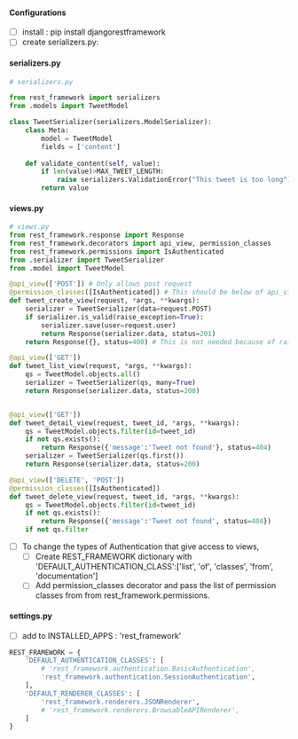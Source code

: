 #### Configurations
- [ ] install : pip install djangorestframework
- [ ] create serializers.py:

#### serializers.py
```py
# serializers.py

from rest_framework import serializers
from .models import TweetModel

class TweetSerializer(serializers.ModelSerializer):
    class Meta:
        model = TweetModel
        fields = ['content']
    
    def validate_content(self, value):
        if len(value)>MAX_TWEET_LENGTH:
            raise serializers.ValidationError("This tweet is too long")
        return value
```

#### views.py
```py
# views.py
from rest_framework.response import Response
from rest_framework.decorators import api_view, permission_classes
from rest_framework.permissions import IsAuthenticated
from .serializer import TweetSerializer
from .model import TweetModel

@api_view(['POST']) # Only allows post request
@permission_classes([IsAuthenticated]) # This should be below of api_view, else it gives some internal error.
def tweet_create_view(request, *args, **kwargs):
    serializer = TweetSerializer(data=request.POST)
    if serializer.is_valid(raise_exception=True):
        serializer.save(user=request.user)
        return Response(serializer.data, status=201)
    return Response({}, status=400) # This is not needed because of raise_exception=True

@api_view(['GET'])
def tweet_list_view(request, *args, **kwargs):
    qs = TweetModel.objects.all()
    serializer = TweetSerializer(qs, many=True)
    return Response(serializer.data, status=200)


@api_view(['GET'])
def tweet_detail_view(request, tweet_id, *args, **kwargs):
    qs = TweetModel.objects.filter(id=tweet_id)
    if not qs.exists():
        return Response({'message':'Tweet not found'}, status=404)
    serializer = TweetSerializer(qs.first())
    return Response(serializer.data, status=200)

@api_view(['DELETE', 'POST'])
@permission_classes([IsAuthenticated])
def tweet_delete_view(request, tweet_id, *args, **kwargs):
    qs = TweetModel.objects.filter(id=tweet_id)
    if not qs.exists():
        return Response({'message':'Tweet not found', status=404})
    if not qs.filter
```
- [ ] To change the types of Authentication that give access to views, 
  - [ ] Create REST_FRAMEWORK dictionary with 'DEFAULT_AUTHENTICATION_CLASS':['list', 'of', 'classes', 'from', 'documentation']
  - [ ] Add permission_classes decorator and pass the list of permission classes from from rest_framework.permissions.

#### settings.py
- [ ] add to INSTALLED_APPS : 'rest_framework'
```py
REST_FRAMEWORK = {
    'DEFAULT_AUTHENTICATION_CLASSES': [
        # 'rest_framework.authentication.BasicAuthentication',
        'rest_framework.authentication.SessionAuthentication',
    ],
    'DEFAULT_RENDERER_CLASSES': [
        'rest_framework.renderers.JSONRenderer',
        # 'rest_framework.renderers.BrowsableAPIRenderer',
    ]
}
